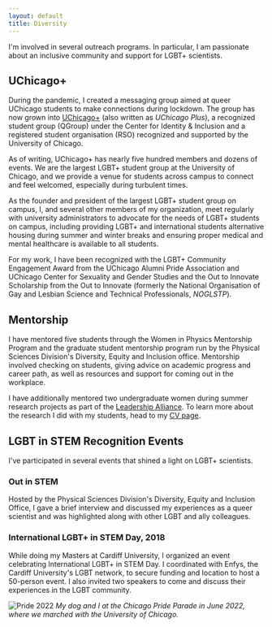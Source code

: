 ```yaml
---
layout: default
title: Diversity
---
```


I'm involved in several outreach programs.  In particular, I am passionate
about an inclusive community and support for LGBT+ scientists.

## UChicago+
During the pandemic, I created a messaging group aimed at queer UChicago
students to make connections during lockdown.  The group has now grown into
[UChicago+](https://blueprint.uchicago.edu/organization/uchicagoplus) (also
written as *UChicago Plus*), a recognized student group (QGroup) under the
Center for Identity & Inclusion and a registered student organisation (RSO)
recognized and supported by the University of Chicago.

As of writing, UChicago+ has nearly five hundred members and dozens of events.
We are the largest LGBT+ student group at the University of Chicago, and we
provide a venue for students across campus to connect and feel welcomed,
especially during turbulent times.

As the founder and president of the largest LGBT+ student group on campus,
I, and several other members of my organization, meet regularly with university
administrators to advocate for the needs of LGBT+ students on campus, including
providing LGBT+ and international students alternative housing during summer
and winter breaks and ensuring proper medical and mental healthcare is
available to all students.

For my work, I have been recognized with the LGBT+ Community Engagement Award
from the UChicago Alumni Pride Association and UChicago Center for Sexuality
and Gender Studies and the Out to Innovate Scholarship from the Out to Innovate
(formerly the National Organisation of Gay and Lesbian Science and Technical
Professionals, *NOGLSTP*).

## Mentorship
I have mentored five students through the Women in Physics Mentorship Program
and the graduate student mentorship program run by the Physical Sciences
Division's Diversity, Equity and Inclusion office. Mentorship involved checking
on students, giving advice on academic progress and career path, as well as
resources and support for coming out in the workplace.

I have additionally mentored two undergraduate women during summer research
projects as part of the [Leadership
Alliance](https://leadershipalliance.uchicago.edu/). To learn more about the
research I did with my students, head to my [CV page](CV.md). 

## LGBT in STEM Recognition Events
I've participated in several events that shined a light on LGBT+ scientists.

### Out in STEM
Hosted by the Physical Sciences Division's Diversity, Equity and Inclusion
Office, I gave a brief interview and discussed my experiences as a queer
scientist and was highlighted along with other LGBT and ally colleagues.

### International LGBT+ in STEM Day, 2018
While doing my Masters at Cardiff University, I organized an event celebrating
International LGBT+ in STEM Day. I coordinated with Enfys, the Cardiff
University's LGBT network, to secure funding and location to host a 50-person
event. I also invited two speakers to come and discuss their experiences in the
LGBT community.

![Pride 2022](/assets/img/pride2022.jpg)
*My dog and I at the Chicago Pride Parade in June 2022, where we marched with
the University of Chicago.*


